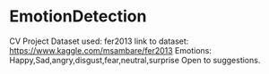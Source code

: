 # EmotionDetection
CV Project
Dataset used: fer2013 
link to dataset: https://www.kaggle.com/msambare/fer2013
Emotions: Happy,Sad,angry,disgust,fear,neutral,surprise
Open to suggestions.
